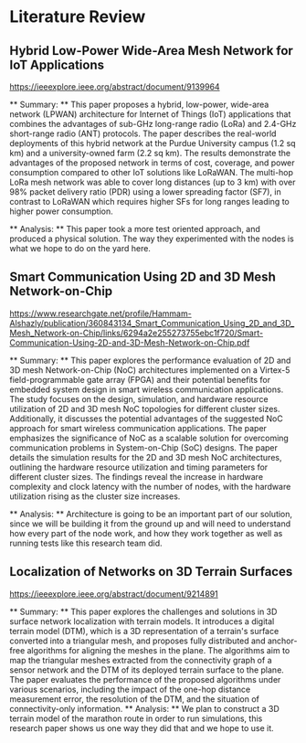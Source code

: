 # Literature Review

## Hybrid Low-Power Wide-Area Mesh Network for IoT Applications
https://ieeexplore.ieee.org/abstract/document/9139964

** Summary: ** This paper proposes a hybrid, low-power, wide-area network (LPWAN) architecture for Internet of Things (IoT) applications that combines the advantages of sub-GHz long-range radio (LoRa) and 2.4-GHz short-range radio (ANT) protocols. The paper describes the real-world deployments of this hybrid network at the Purdue University campus (1.2 sq km) and a university-owned farm (2.2 sq km). The results demonstrate the advantages of the proposed network in terms of cost, coverage, and power consumption compared to other IoT solutions like LoRaWAN. The multi-hop LoRa mesh network was able to cover long distances (up to 3 km) with over 98% packet delivery ratio (PDR) using a lower spreading factor (SF7), in contrast to LoRaWAN which requires higher SFs for long ranges leading to higher power consumption. 

** Analysis: ** This paper took a more test oriented approach, and produced a physical solution. The way they experimented with the nodes is what we hope to do on the yard here.

## Smart Communication Using 2D and 3D Mesh Network-on-Chip

https://www.researchgate.net/profile/Hammam-Alshazly/publication/360843134_Smart_Communication_Using_2D_and_3D_Mesh_Network-on-Chip/links/6294a2e255273755ebc1f720/Smart-Communication-Using-2D-and-3D-Mesh-Network-on-Chip.pdf

** Summary: ** This paper explores the performance evaluation of 2D and 3D mesh Network-on-Chip (NoC) architectures implemented on a Virtex-5 field-programmable gate array (FPGA) and their potential benefits for embedded system design in smart wireless communication applications. The study focuses on the design, simulation, and hardware resource utilization of 2D and 3D mesh NoC topologies for different cluster sizes. Additionally, it discusses the potential advantages of the suggested NoC approach for smart wireless communication applications. The paper emphasizes the significance of NoC as a scalable solution for overcoming communication problems in System-on-Chip (SoC) designs. The paper details the simulation results for the 2D and 3D mesh NoC architectures, outlining the hardware resource utilization and timing parameters for different cluster sizes. The findings reveal the increase in hardware complexity and clock latency with the number of nodes, with the hardware utilization rising as the cluster size increases.

** Analysis: ** Architecture is going to be an important part of  our solution, since we will be building it from the ground up and will need to understand how every part of the node work, and how they work together as well as running tests like this research team did.

## Localization of Networks on 3D Terrain Surfaces

https://ieeexplore.ieee.org/abstract/document/9214891

** Summary: ** This paper explores the challenges and solutions in 3D surface network localization with terrain models. It introduces a digital terrain model (DTM), which is a 3D representation of a terrain's surface converted into a triangular mesh, and proposes fully distributed and anchor-free algorithms for aligning the meshes in the plane. The algorithms aim to map the triangular meshes extracted from the connectivity graph of a sensor network and the DTM of its deployed terrain surface to the plane. The paper evaluates the performance of the proposed algorithms under various scenarios, including the impact of the one-hop distance measurement error, the resolution of the DTM, and the situation of connectivity-only information. 
** Analysis: ** We plan to construct a 3D terrain model of the marathon route in order to run simulations, this research paper shows us one way they did that and we hope to use it.

